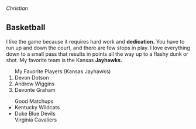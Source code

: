 ###### Christian
## Basketball

I like the game because it requires hard work and **dedication.**
You have to run up and down the court, and there are few stops in play.  I love everything down to a small pass that results in points all the way up to a flashy dunk or shot.  My favorite team is the Kansas **Jayhawks.**

<ol> My Favorite Players (Kansas Jayhawks)
<li> Devon Dotson </li>
<li> Andrew Wiggins </li>
<li> Devonte Graham </li>
</ol>

<ul> Good Matchups
<li> Kentucky Wildcats </li>
<li> Duke Blue Devils </li>
</li> Virginia Cavaliers </li>
</ul>